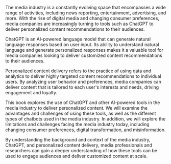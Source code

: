 

The media industry is a constantly evolving space that encompasses a wide range of activities, including news reporting, entertainment, advertising, and more. With the rise of digital media and changing consumer preferences, media companies are increasingly turning to tools such as ChatGPT to deliver personalized content recommendations to their audiences.

ChatGPT is an AI-powered language model that can generate natural language responses based on user input. Its ability to understand natural language and generate personalized responses makes it a valuable tool for media companies looking to deliver customized content recommendations to their audiences.

Personalized content delivery refers to the practice of using data and analytics to deliver highly targeted content recommendations to individual users. By analyzing user behavior and preferences, media companies can deliver content that is tailored to each user's interests and needs, driving engagement and loyalty.

This book explores the use of ChatGPT and other AI-powered tools in the media industry to deliver personalized content. We will examine the advantages and challenges of using these tools, as well as the different types of chatbots used in the media industry. In addition, we will explore the limitations and challenges facing the media industry today, including changing consumer preferences, digital transformation, and misinformation.

By understanding the background and context of the media industry, ChatGPT, and personalized content delivery, media professionals and researchers can gain a deeper understanding of how these tools can be used to engage audiences and deliver customized content at scale.
